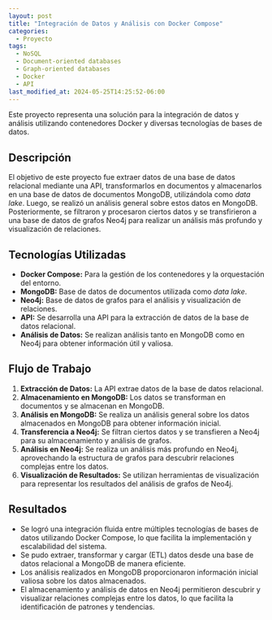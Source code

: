 ```yaml
---
layout: post
title: "Integración de Datos y Análisis con Docker Compose"
categories:
  - Proyecto
tags:
  - NoSQL
  - Document-oriented databases
  - Graph-oriented databases
  - Docker
  - API
last_modified_at: 2024-05-25T14:25:52-06:00
---
```


Este proyecto representa una solución para la integración de datos y análisis utilizando contenedores Docker y diversas tecnologías de bases de datos.

## Descripción

El objetivo de este proyecto fue extraer datos de una base de datos relacional mediante una API, transformarlos en documentos y almacenarlos en una base de datos de documentos MongoDB, utilizándola como _data lake_. Luego, se realizó un análisis general sobre estos datos en MongoDB. Posteriormente, se filtraron y procesaron ciertos datos y se transfirieron a una base de datos de grafos Neo4j para realizar un análisis más profundo y visualización de relaciones.

## Tecnologías Utilizadas

- **Docker Compose:** Para la gestión de los contenedores y la orquestación del entorno.
- **MongoDB:** Base de datos de documentos utilizada como _data lake_.
- **Neo4j:** Base de datos de grafos para el análisis y visualización de relaciones.
- **API:** Se desarrolla una API para la extracción de datos de la base de datos relacional.
- **Análisis de Datos:** Se realizan análisis tanto en MongoDB como en Neo4j para obtener información útil y valiosa.

## Flujo de Trabajo

1. **Extracción de Datos:** La API extrae datos de la base de datos relacional.
2. **Almacenamiento en MongoDB:** Los datos se transforman en documentos y se almacenan en MongoDB.
3. **Análisis en MongoDB:** Se realiza un análisis general sobre los datos almacenados en MongoDB para obtener información inicial.
4. **Transferencia a Neo4j:** Se filtran ciertos datos y se transfieren a Neo4j para su almacenamiento y análisis de grafos.
5. **Análisis en Neo4j:** Se realiza un análisis más profundo en Neo4j, aprovechando la estructura de grafos para descubrir relaciones complejas entre los datos.
6. **Visualización de Resultados:** Se utilizan herramientas de visualización para representar los resultados del análisis de grafos de Neo4j.

## Resultados

- Se logró una integración fluida entre múltiples tecnologías de bases de datos utilizando Docker Compose, lo que facilita la implementación y escalabilidad del sistema.
- Se pudo extraer, transformar y cargar (ETL) datos desde una base de datos relacional a MongoDB de manera eficiente.
- Los análisis realizados en MongoDB proporcionaron información inicial valiosa sobre los datos almacenados.
- El almacenamiento y análisis de datos en Neo4j permitieron descubrir y visualizar relaciones complejas entre los datos, lo que facilita la identificación de patrones y tendencias.